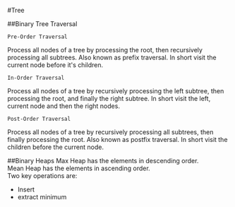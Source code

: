 #Tree 

##Binary Tree Traversal
~~~
Pre-Order Traversal
~~~
Process all nodes of a tree by processing the root, then recursively processing all subtrees. Also known as prefix traversal.
In short visit the current node before it's children.
~~~
In-Order Traversal
~~~
Process all nodes of a tree by recursively processing the left subtree, then processing the root, and finally the right subtree.
In short visit the left, current node and then the right nodes.
~~~
Post-Order Traversal
~~~
Process all nodes of a tree by recursively processing all subtrees, then finally processing the root. Also known as postfix traversal.
In short visit the children before the current node.

##Binary Heaps
Max Heap has the elements in descending order.<br/>
Mean Heap has the elements in ascending order.<br/>
Two key operations are:<br>
* Insert
* extract minimum
